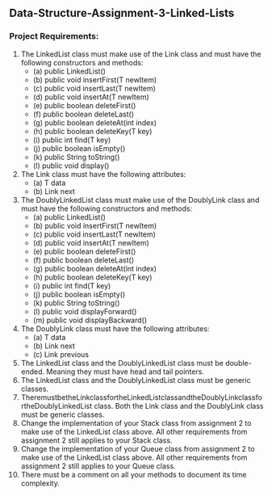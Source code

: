 ## Data-Structure-Assignment-3-Linked-Lists
### Project Requirements:
1. The LinkedList class must make use of the Link class and must have the following constructors and methods:
   - (a) public LinkedList()
   - (b) public void insertFirst(T newItem)
   - (c) public void insertLast(T newItem)
   - (d) public void insertAt(T newItem)
   - (e) public boolean deleteFirst()
   - (f) public boolean deleteLast()
   - (g) public boolean deleteAt(int index)
   - (h) public boolean deleteKey(T key)
   - (i) public int find(T key)
   - (j) public boolean isEmpty()
   - (k) public String toString()
   - (l) public void display()
2. The Link class must have the following attributes:
   - (a) T data
   - (b) Link next
3. The DoublyLinkedList class must make use of the DoublyLink class and must have the following constructors and methods:
   - (a) public LinkedList()
   - (b) public void insertFirst(T newItem)
   - (c) public void insertLast(T newItem)
   - (d) public void insertAt(T newItem)
   - (e) public boolean deleteFirst()
   - (f) public boolean deleteLast()
   - (g) public boolean deleteAt(int index)
   - (h) public boolean deleteKey(T key)
   - (i) public int find(T key)
   - (j) public boolean isEmpty()
   - (k) public String toString()
   - (l) public void displayForward()
   - (m) public void displayBackward()
4. The DoublyLink class must have the following attributes:
   - (a) T data
   - (b) Link next
   - (c) Link previous
5. The LinkedList class and the DoublyLinkedList class must be double-ended. Meaning they must
have head and tail pointers.
6. The LinkedList class and the DoublyLinkedList class must be generic classes.
7. TheremustbetheLinkclassfortheLinkedListclassandtheDoublyLinkclassfortheDoublyLinkedList class. Both the Link class and the DoublyLink class must be generic classes.
8. Change the implementation of your Stack class from assignment 2 to make use of the LinkedList class above. All other requirements from assignment 2 still applies to your Stack class.
9. Change the implementation of your Queue class from assignment 2 to make use of the LinkedList class above. All other requirements from assignment 2 still applies to your Queue class.
10. There must be a comment on all your methods to document its time complexity.

